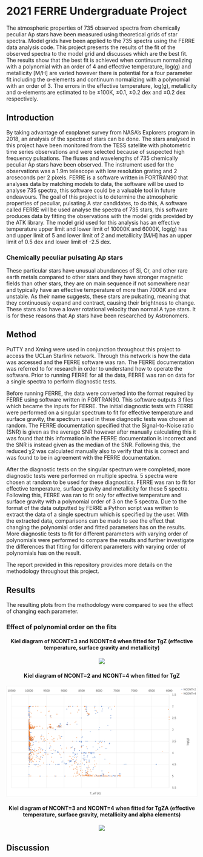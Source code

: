# 2021 FERRE Undergraduate Project

The atmospheric properties of 735 observed spectra from chemically peculiar Ap stars have been measured using theoretical grids of star spectra. Model grids have been applied to the 735 spectra using the FERRE data analysis code. This project presents the results of the fit of the observed spectra to the model grid and discusses which are the best fit. The results show that the best fit is achieved when continuum normalizing with a polynomial with an order of 4 and effective temperature, log(g) and metallicity [M/H] are varied however there is potential for a four parameter fit including the α-elements and continuum normalizing with a polynomial with an order of 3. The errors in the effective temperature, log(g), metallicity and α-elements are estimated to be ±100K, ±0.1, ±0.2 dex and ±0.2 dex respectively.

## Introduction

By taking advantage of exoplanet survey from NASA’s Explorers program in 2018, an analysis of the spectra of stars can be done. The stars analysed in this project have been monitored from the TESS satellite with photometric time series observations and were selected because of suspected high frequency pulsations. The fluxes and wavelengths of 735 chemically peculiar Ap stars have been observed. The instrument used for the observations was a 1.9m telescope with low resolution grating and 2 arcseconds per 2 pixels. FERRE is a software written in FORTRAN90 that analyses data by matching models to data, the software will be used to analyse 735 spectra, this software could be a valuable tool in future endeavours. The goal of this project is to determine the atmospheric properties of peculiar, pulsating A star candidates, to do this, A software called FERRE will be used analyse the spectra of 735 stars, this software produces data by fitting the observations with the model grids provided by the ATK library. The model grid used for this analysis has an effective temperature upper limit and lower limit of 10000K and 6000K, log(g) has and upper limit of 5 and lower limit of 2 and metallicity [M/H] has an upper limit of 0.5 dex and lower limit of -2.5 dex.

### Chemically peculiar pulsating Ap stars 

These particular stars have unusual abundances of Si, Cr, and other rare earth metals compared to other stars and they have stronger magnetic fields than other stars, they are on main sequence if not somewhere near and typically have an effective temperature of more than 7000K and are unstable. As their name suggests, these stars are pulsating, meaning that they continuously expand and contract, causing their brightness to change. These stars also have a lower rotational velocity than normal A type stars. It is for these reasons that Ap stars have been researched by Astronomers.

## Method

PuTTY and Xming were used in conjunction throughout this project to access the UCLan Starlink network. Through this network is how the data was accessed and the FERRE software was ran. The FERRE documentation was referred to for research in order to understand how to operate the software. Prior to running FERRE for all the data, FERRE was ran on data for a single spectra to perform diagnostic tests.

Before running FERRE, the data were converted into the format required by FERRE using software written in FORTRAN90. This software outputs 3 files which became the inputs for FERRE. The initial diagnostic tests with FERRE were performed on a singular spectrum to fit for effective temperature and surface gravity, the spectrum used in these diagnostic tests was chosen at random. The FERRE documentation specified that the Signal-to-Noise ratio (SNR) is given as the average SNR however after manually calculating this it was found that this information in the FERRE documentation is incorrect and the SNR is instead given as the median of the SNR. Following this, the reduced χ2 was calculated manually also to verify that this is correct and was found to be in agreement with the FERRE documentation.

After the diagnostic tests on the singular spectrum were completed, more diagnostic tests were performed on multiple spectra. 5 spectra were chosen at random to be used for these diagnostics. FERRE was ran to fit for effective temperature, surface gravity and metallicity for these 5 spectra. Following this, FERRE was ran to fit only for effective temperature and surface gravity with a polynomial order of 3 on the 5 spectra. Due to the format of the data outputted by FERRE a Python script was written to extract the data of a single spectrum which is specified by the user. With the extracted data, comparisons can be made to see the effect that changing the polynomial order and fitted parameters has on the results. More diagnostic tests to fit for different parameters with varying order of polynomials were performed to compare the results and further investigate the differences that fitting for different parameters with varying order of polynomials has on the result.

The report provided in this repository provides more details on the methodology throughout this project.

## Results

The resulting plots from the methodology were compared to see the effect of changing each parameter.

### Effect of polynomial order on the fits

<h4 align=center> Kiel diagram of NCONT=3 and NCONT=4 when fitted for TgZ (effective temperature, surface gravity and metallicity) </h4>

<div align="center">
  
![](https://raw.githubusercontent.com/ohughes1207/Academic_Projects/main/2022_sMILES_Masters_Project/figs/TgZ_3+4.png)

</div>


<h4 align=center> Kiel diagram of NCONT=2 and NCONT=4 when fitted for TgZ </h4>

<div align="center">
  
![](https://raw.githubusercontent.com/ohughes1207/Academic_Projects/main/2021_FERRE_Undergraduate_Project/figs/TgZ_2+4.png)

</div>




<h4 align=center> Kiel diagram of NCONT=3 and NCONT=4 when fitted for TgZA (effective temperature, surface gravity, metallicity and alpha elements) </h4>

<div align="center">
  
![](https://raw.githubusercontent.com/ohughes1207/Academic_Projects/main/2022_sMILES_Masters_Project/figs/TgZA_3+4.png)

</div>


## Discussion
